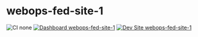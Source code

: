 # webops-fed-site-1

![CI none](https://img.shields.io/badge/ci-none-orange.svg)
[![Dashboard webops-fed-site-1](https://img.shields.io/badge/dashboard-webops_fed_site_1-yellow.svg)](https://dashboard.pantheon.io/sites/d254cc78-636a-4597-88ee-8652d0840b23#dev/code)
[![Dev Site webops-fed-site-1](https://img.shields.io/badge/site-webops_fed_site_1-blue.svg)](http://dev-webops-fed-site-1.pantheonsite.io/)